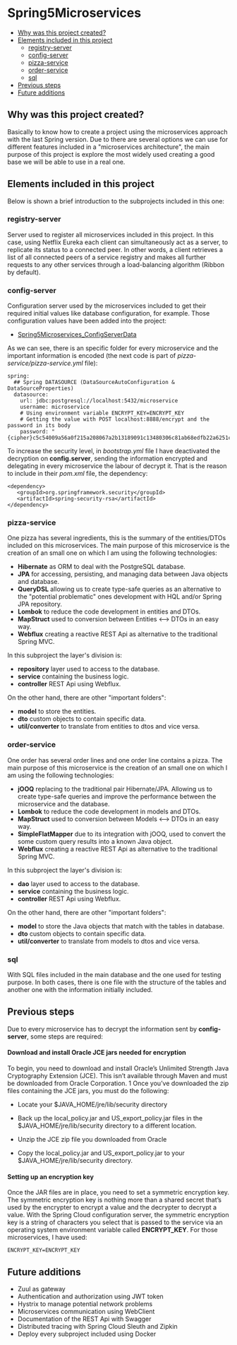 # Spring5Microservices

- [Why was this project created?](#why-was-this-project-created)
- [Elements included in this project](#elements-included-in-this-project)
    - [registry-server](#registry-server)
    - [config-server](#config-server)
    - [pizza-service](#pizza-service)
    - [order-service](#order-service)
    - [sql](#sql)
- [Previous steps](#previous-steps)
- [Future additions](#previous-steps)

## Why was this project created?

Basically to know how to create a project using the microservices approach with the last Spring version. Due to there are several options we can use for different features included
in a "microservices architecture", the main purpose of this project is explore the most widely used creating a good base we will be able to use in a real one.

## Elements included in this project

Below is shown a brief introduction to the subprojects included in this one:

### registry-server

Server used to register all microservices included in this project. In this case, using Netflix Eureka each client can simultaneously act as a server, to replicate its status to a
connected peer. In other words, a client retrieves a list of all connected peers of a service registry and makes all further requests to any other services through a load-balancing
algorithm (Ribbon by default). 

### config-server

Configuration server used by the microservices included to get their required initial values like database configuration, for example. Those configuration values have been added
into the project:

* [Spring5Microservices_ConfigServerData](https://github.com/doctore/Spring5Microservices_ConfigServerData)

As we can see, there is an specific folder for every microservice and the important information is encoded (the next code is part of *pizza-service/pizza-service.yml* file):

```
spring:
  ## Spring DATASOURCE (DataSourceAutoConfiguration & DataSourceProperties)
  datasource:
    url: jdbc:postgresql://localhost:5432/microservice
    username: microservice
    # Using environment variable ENCRYPT_KEY=ENCRYPT_KEY
    # Getting the value with POST localhost:8888/encrypt and the password in its body
    password: "{cipher}c5c54009a56a0f215a208067a2b13189091c13480306c81ab68edfb22a6251ca"
```

To increase the security level, in *bootstrap.yml* file I have deactivated the decryption on **config.server**, sending the information encrypted and delegating in every microservice
the labour of decrypt it. That is the reason to include in their *pom.xml* file, the dependency:

```
<dependency>
   <groupId>org.springframework.security</groupId>
   <artifactId>spring-security-rsa</artifactId>
</dependency>
```

### pizza-service

One pizza has several ingredients, this is the summary of the entities/DTOs included on this microservices. The main purpose of this microservice is the creation of an small one
on which I am using the following technologies:

* **Hibernate** as ORM to deal with the PostgreSQL database.
* **JPA** for accessing, persisting, and managing data between Java objects and database.
* **QueryDSL** allowing us to create type-safe queries as an alternative to the "potential problematic" ones development with HQL and/or Spring JPA repository. 
* **Lombok** to reduce the code development in entities and DTOs.
* **MapStruct** used to conversion between Entities <--> DTOs in an easy way.
* **Webflux** creating a reactive REST Api as alternative to the traditional Spring MVC.

In this subproject the layer's division is:

* **repository** layer used to access to the database.
* **service** containing the business logic.
* **controller** REST Api using Webflux.

On the other hand, there are other "important folders": 

* **model** to store the entities.
* **dto** custom objects to contain specific data.
* **util/converter** to translate from entities to dtos and vice versa.

### order-service

One order has several order lines and one order line contains a pizza. The main purpose of this microservice is the creation of an small one on which I am using the following
technologies:

* **jOOQ** replacing to the traditional pair Hibernate/JPA. Allowing us to create type-safe queries and improve the performance between the microservice and the database.
* **Lombok** to reduce the code development in models and DTOs.
* **MapStruct** used to conversion between Models <--> DTOs in an easy way.
* **SimpleFlatMapper** due to its integration with jOOQ, used to convert the some custom query results into a known Java object.
* **Webflux** creating a reactive REST Api as alternative to the traditional Spring MVC.

In this subproject the layer's division is:

* **dao** layer used to access to the database.
* **service** containing the business logic.
* **controller** REST Api using Webflux.

On the other hand, there are other "important folders": 

* **model** to store the Java objects that match with the tables in database.
* **dto** custom objects to contain specific data.
* **util/converter** to translate from models to dtos and vice versa.

### sql

With SQL files included in the main database and the one used for testing purpose. In both cases, there is one file with the structure of the tables and another one with the
information initially included.

## Previous steps

Due to every microservice has to decrypt the information sent by **config-server**, some steps are required:

#### Download and install Oracle JCE jars needed for encryption

To begin, you need to download and install Oracle’s Unlimited Strength Java Cryptography Extension (JCE). This isn’t available through Maven and must be downloaded from Oracle
Corporation. 1 Once you’ve downloaded the zip files containing the JCE
jars, you must do the following:

- Locate your $JAVA_HOME/jre/lib/security directory

- Back up the local_policy.jar and US_export_policy.jar files in the $JAVA_HOME/jre/lib/security directory to a different location.

- Unzip the JCE zip file you downloaded from Oracle

- Copy the local_policy.jar and US_export_policy.jar to your $JAVA_HOME/jre/lib/security directory.

#### Setting up an encryption key

Once the JAR files are in place, you need to set a symmetric encryption key. The symmetric encryption key is nothing more than a shared secret that’s used by the encrypter
to encrypt a value and the decrypter to decrypt a value. With the Spring Cloud configuration server, the symmetric encryption key is a string of characters you select
that is passed to the service via an operating system environment variable called **ENCRYPT_KEY**. For those microservices, I have used:

```
ENCRYPT_KEY=ENCRYPT_KEY
```

## Future additions

- Zuul as gateway
- Authentication and authorization using JWT token
- Hystrix to manage potential network problems
- Microservices communication using WebClient
- Documentation of the REST Api with Swagger
- Distributed tracing with Spring Cloud Sleuth and Zipkin
- Deploy every subproject included using Docker
